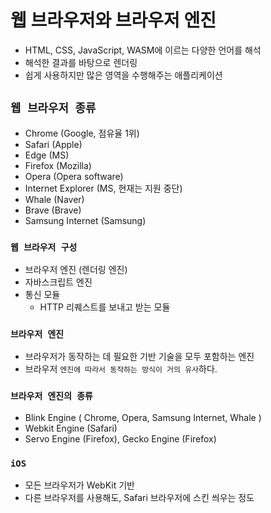 # 웹 브라우저와 브라우저 엔진

- HTML, CSS, JavaScript, WASM에 이르는 다양한 언어를 해석
- 해석한 결과를 바탕으로 렌더링
- 쉽게 사용하지만 많은 영역을 수행해주는 애플리케이션

## `웹 브라우저 종류`

- Chrome (Google, 점유율 1위)
- Safari (Apple)
- Edge (MS)
- Firefox (Mozilla)
- Opera (Opera software)
- Internet Explorer (MS, 현재는 지원 중단)
- Whale (Naver)
- Brave (Brave)
- Samsung Internet (Samsung)

### `웹 브라우저 구성`

- 브라우저 엔진 (렌더링 엔진)
- 자바스크립트 엔진
- 통신 모듈
  - HTTP 리퀘스트를 보내고 받는 모듈

### `브라우저 엔진`

- 브라우저가 동작하는 데 필요한 기반 기술을 모두 포함하는 엔진
- 브라우저 `엔진에 따라서 동작하는 방식이 거의 유사`하다.

### `브라우저 엔진의 종류`

- Blink Engine ( Chrome, Opera, Samsung Internet, Whale )
- Webkit Engine (Safari)
- Servo Engine (Firefox), Gecko Engine (Firefox)

### `iOS`

- 모든 브라우저가 WebKit 기반
- 다른 브라우저를 사용해도, Safari 브라우저에 스킨 씌우는 정도
